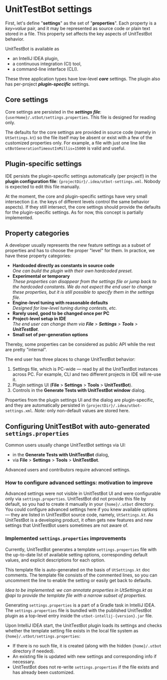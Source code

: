 # UnitTestBot settings

First, let's define "**settings**" as the set of "**properties**". 
Each property is a _key=value_ pair, and it may be represented as source code or plain text stored in a file.
This property set affects the key aspects of UnitTestBot behavior.

UnitTestBot is available as
- an IntelliJ IDEA plugin,
- a continuous integration (CI) tool,
- a command-line interface (CLI).

These three application types have low-level _**core**_ settings. The plugin also has per-project _**plugin-specific**_ settings.

## Core settings

Core settings are persisted in the **_settings file_**: `{userHome}/.utbot/settings.properties`. This file is designed for reading only.

The defaults for the core settings are provided in source code (namely in `UtSettings.kt`) so the file itself may be absent or exist with a few of the customized properties only. For example, a file with just one line like `utBotGenerationTimeoutInMillis=15000` is valid and useful.

##  Plugin-specific settings

IDE persists the plugin-specific settings automatically (per project!) in the **plugin configuration file**: `{projectDir}/.idea/utbot-settings.xml`. Nobody is expected to edit this file manually.

At the moment, the core and plugin-specific settings have very small intersection (i.e. the keys of different levels control the same behavior aspects). 
If they still intersect, the core settings should provide the defaults for the plugin-specific settings. 
As for now, this concept is partially implemented.

## Property categories

A developer usually represents the new feature settings as a subset of properties and has to choose the proper "level" for them. In practice, we have these property categories:

- **Hardcoded directly as constants in source code**   
_One can build the plugin with their own hardcoded preset._
- **Experimental or temporary**  
_These properties can disappear from the settings file or jump back to the hardcoded constants. We do not expect the end user to change these properties, but it is still possible to specify them in the settings file._
- **Engine-level tuning with reasonable defaults**  
_Designed for low-level tuning during contests, etc._
- **Rarely used, good to be changed once per PC** 
- **Project-level setup in IDE**  
_The end user can change them via **File** > **Settings** > **Tools** > **UnitTestBot**_.
- **Small set of per-generation options**

Thereby, some properties can be considered as public API while the rest are pretty "internal".

The end user has three places to change UnitTestBot behavior:
1. Settings file, which is PC-wide — read by all the UnitTestBot instances across PC. 
For example, CLI and two different projects in IDE will re-use it.
2. Plugin settings UI (**File** > **Settings** > **Tools** > **UnitTestBot**).
3. Controls in the **Generate Tests with UnitTestBot window** dialog.

Properties from the plugin settings UI and the dialog are plugin-specific, and they are automatically persisted in `{projectDir}/.idea/utbot-settings.xml`. _Note:_ only non-default values are stored here.

## Configuring UnitTestBot with auto-generated `settings.properties`

Common users usually change UnitTestBot settings via UI:
* in the **Generate Tests with UnitTestBot** dialog,
* via **File** > **Settings** > **Tools** > **UnitTestBot**.

Advanced users and contributors require advanced settings.

### How to configure advanced settings: motivation to improve

Advanced settings were not visible in UnitTestBot UI and were configurable only via `settings.properties`.
UnitTestBot did not provide this file by default, so you had to create it manually in your `{home}/.utbot` directory.
You could configure advanced settings here if you knew available options — they are listed in UnitTestBot source code,
namely, `UtSettings.kt`. As UnitTestBot is a developing product, it often gets new features and new settings
that UnitTestBot users sometimes are not aware of.

### Implemented `settings.properties` improvements

Currently, UnitTestBot generates a template `settings.properties` file with the up-to-date list of available setting
options, corresponding default values, and explicit descriptions for each option.

This template file is auto-generated on the basis of `UtSettings.kt` doc comments. The template file consists of
the commented lines, so you can uncomment the line to enable the setting or easily get back to defaults.

_Idea to be implemented: we can annotate properties in UtSettings.kt as @api to provide the template file with a narrow subset of properties._

Generating `settings.properties` is a part of a Gradle task in IntelliJ IDEA. The `settings.properties` file is
bundled with the published UnitTestBot plugin as a top-level entry inside the `utbot-intellij-{version}.jar` file.

Upon IntelliJ IDEA start, the UnitTestBot plugin loads its settings and checks whether the template setting file exists
in the local file system as `{home}/.utbot/settings.properties`:
* If there is no such file, it is created (along with the hidden `{home}/.utbot` directory if needed).
* An existing file is updated with new settings and corresponding info if necessary.
* UnitTestBot does not re-write `settings.properties` if the file exists and has already been customized.